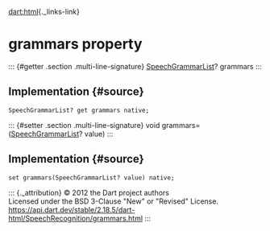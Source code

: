 [dart:html](../../dart-html/dart-html-library){._links-link}

grammars property
=================

::: {#getter .section .multi-line-signature}
[SpeechGrammarList](../speechgrammarlist-class)? grammars
:::

Implementation {#source}
--------------

``` {.language-dart data-language="dart"}
SpeechGrammarList? get grammars native;
```

::: {#setter .section .multi-line-signature}
void grammars=([SpeechGrammarList](../speechgrammarlist-class)? value)
:::

Implementation {#source}
--------------

``` {.language-dart data-language="dart"}
set grammars(SpeechGrammarList? value) native;
```

::: {._attribution}
© 2012 the Dart project authors\
Licensed under the BSD 3-Clause \"New\" or \"Revised\" License.\
<https://api.dart.dev/stable/2.18.5/dart-html/SpeechRecognition/grammars.html>
:::
